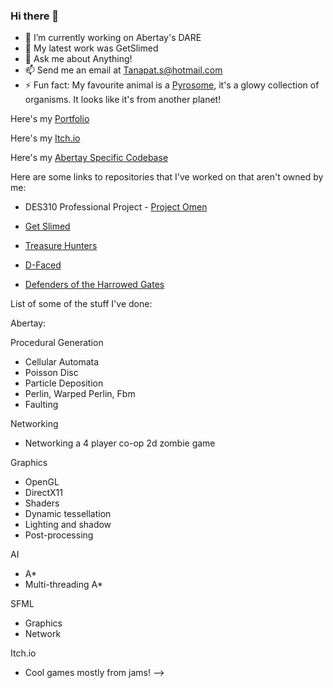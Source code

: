 ### Hi there 👋

- 🔭 I’m currently working on Abertay's DARE
- 🌱 My latest work was GetSlimed
- 💬 Ask me about Anything!
- 📫 Send me an email at Tanapat.s@hotmail.com
- ⚡ Fun fact: My favourite animal is a [Pyrosome](https://www.youtube.com/watch?v=MPkakSsbGYw&t=2s), it's a glowy collection of organisms. It looks like it's from another planet!

Here's my [Portfolio](https://tanapats6.wixsite.com/website)

Here's my [Itch.io](https://tanicorn.itch.io/)

Here's my [Abertay Specific Codebase](https://github.com/TaniCorn/privatecoderelease)



Here are some links to repositories that I've worked on that aren't owned by me:

- DES310 Professional Project - [Project Omen](https://github.com/Whizzo123/RockFlockStudios-Prof-Project)

- [Get Slimed](https://github.com/Whizzo123/Get_Slimed)

- [Treasure Hunters](https://github.com/Whizzo123/NSE_Competition)

- [D-Faced](https://github.com/Whizzo123/Defaced)

- [Defenders of the Harrowed Gates](https://github.com/Whizzo123/SpookGameJam)




List of some of the stuff I've done:

Abertay:

Procedural Generation
  - Cellular Automata
  - Poisson Disc
  - Particle Deposition
  - Perlin, Warped Perlin, Fbm
  - Faulting


Networking
  - Networking a 4 player co-op 2d zombie game


Graphics
  - OpenGL
  - DirectX11
  - Shaders
  - Dynamic tessellation
  - Lighting and shadow
  - Post-processing


AI
  - A*
  - Multi-threading A*


SFML
  - Graphics
  - Network


Itch.io
  - Cool games mostly from jams!
-->
<!--
**TaniCorn/TaniCorn** is a ✨ _special_ ✨ repository because its `README.md` (this file) appears on your GitHub profile.

Here are some ideas to get you started:

- 🔭 I’m currently working on ...
- 🌱 I’m currently learning ...
- 👯 I’m looking to collaborate on ...
- 🤔 I’m looking for help with ...
- 💬 Ask me about ...
- 📫 How to reach me: ...
- 😄 Pronouns: ...
- ⚡ Fun fact: ...
-->
